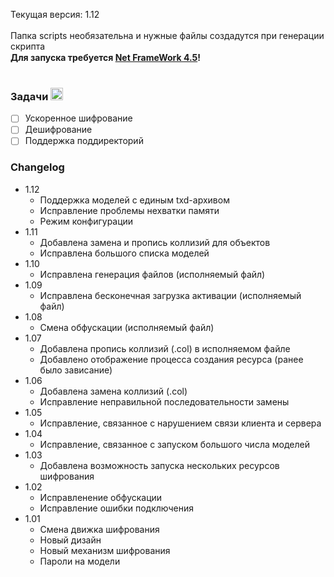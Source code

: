 Текущая версия: 1.12<br/>
<br/>
Папка scripts необязательна и нужные файлы создадутся при генерации скрипта<br/>
**Для запуска требуется [Net FrameWork 4.5](https://www.microsoft.com/ru-RU/download/details.aspx?id=56116)!** <img src="https://1.bp.blogspot.com/-zUuu5w_9_i0/V6ID2Q8jRxI/AAAAAAAAA4c/1BNU0YKjCXo77VUbbF3JyXJgd2Ma0B_3gCLcB/s200/Microsoft%2B.NET%2BFramework.png" width="15"><br/>
<br/>
### Задачи <img src="https://image.flaticon.com/icons/svg/338/338653.svg" width="20">
- [ ] Ускоренное шифрование
- [ ] Дешифрование
- [ ] Поддержка поддиректорий
### Changelog
- 1.12
	* Поддержка моделей с единым txd-архивом
	* Исправление проблемы нехватки памяти
	* Режим конфигурации
- 1.11
	* Добавлена замена и пропись коллизий для объектов
	* Исправлена большого списка моделей
- 1.10
	* Исправлена генерация файлов (исполняемый файл)
- 1.09
	* Исправлена бесконечная загрузка активации (исполняемый файл)
- 1.08
	* Смена обфускации (исполняемый файл)
- 1.07
	* Добавлена пропись коллизий (.col) в исполняемом файле
	* Добавлено отображение процесса создания ресурса (ранее было зависание)
- 1.06
	* Добавлена замена коллизий (.col)
	* Исправление неправильной последовательности замены
- 1.05
	* Исправление, связанное с нарушением связи клиента и сервера
- 1.04
	* Исправление, связанное с запуском большого числа моделей
- 1.03
	* Добавлена возможность запуска нескольких ресурсов шифрования
- 1.02
	* Исправленение обфускации
	* Исправление ошибки подключения
- 1.01
	* Смена движка шифрования
	* Новый дизайн
	* Новый механизм шифрования
	* Пароли на модели